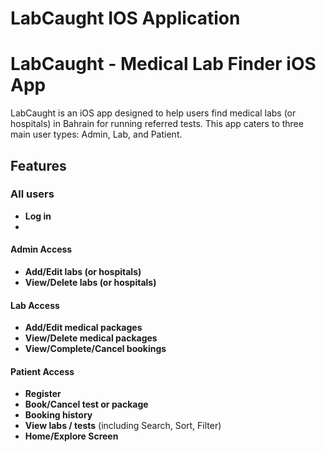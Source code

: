 # LabCaught IOS Application 
# LabCaught - Medical Lab Finder iOS App

LabCaught is an iOS app designed to help users find medical labs (or hospitals) in Bahrain for running referred tests. This app caters to three main user types: Admin, Lab, and Patient.

## Features


### All users 
- **Log in**
- 
#### Admin Access
- **Add/Edit labs (or hospitals)**
- **View/Delete labs (or hospitals)**

#### Lab Access
- **Add/Edit medical packages**
- **View/Delete medical packages**
- **View/Complete/Cancel bookings**

#### Patient Access
- **Register**
- **Book/Cancel test or package** 
- **Booking history**
- **View labs / tests** (including Search, Sort, Filter)
- **Home/Explore Screen** 

